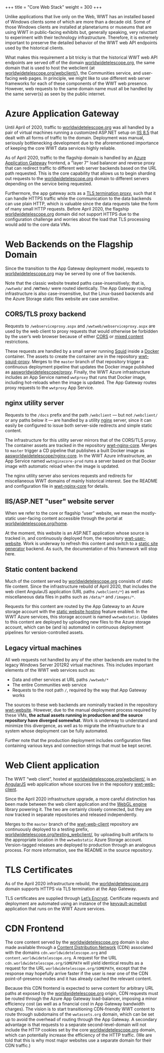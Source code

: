 +++
title = "Core Web Stack"
weight = 300
+++

Unlike applications that live only on the Web, WWT has an installed based of
Windows clients some of which are more than a decade old. Some of those
Windows clients are installed at planetariums or museums that are using WWT in
public-facing exhibits but, generally speaking, very reluctant to experiment
with their technology infrastructure. Therefore, it is extremely important to
preserve the detailed behavior of the WWT web API endpoints used by the
historical clients.

What makes this requirement a bit tricky is that the historical WWT web API
endpoints are served off of the domain [worldwidetelescope.org], the same
domain that is used to host the webclient (at
[worldwidetelescope.org/webclient/]), the Communities service, and user-facing
web pages. In principle, we might like to use different web server frameworks
for each of these components of the WWT web presence. However, web requests to
the same domain name must all be handled by the same server(s) as seen by the
public internet.

[worldwidetelescope.org]: //worldwidetelescope.org/
[worldwidetelescope.org/webclient/]: //worldwidetelescope.org/webclient/


# Azure Application Gateway

Until April of 2020, traffic to [worldwidetelescope.org] was all handled by a
pair of virtual machines running a customized ASP.NET setup on
[IIS 8.5][iis85] that dealt with all forms of traffic to the domain.
Deployment was manual, seriously bottlenecking development due to the
aforementioned importance of keeping the core WWT data services highly
reliable.

[iis85]: https://en.wikipedia.org/wiki/Internet_Information_Services

As of April 2020, traffic to the flagship domain is handled by an
[Azure Application Gateway][app-gateway] frontend, a "layer 7" load balancer
and reverse proxy that can redirect traffic to different web server backends
based on the URL path requested. This is the core capability that allows us to
begin sharding out requests to the [worldwidetelescope.org] domain to
different servers depending on the service being requested.

[app-gateway]: https://azure.microsoft.com/en-us/services/application-gateway/

Furthermore, the app gateway acts as a
[TLS termination proxy][tls-termination], such that it can handle HTTPS
traffic while the communication to the data backends can use plain HTTP, which
is valuable since the data requests take the form of many small HTTP requests.
Before April 2020, the flagship [worldwidetelescope.org] domain did not
support HTTPS due to the configuration challenge and worries about the load
that TLS processing would add to the core data VMs.

[tls-termination]: https://en.wikipedia.org/wiki/TLS_termination_proxy


# Web Backends on the Flagship Domain

Since the transition to the App Gateway deployment model, requests to
[worldwidetelescope.org] may be served by one of five backends.

Note that the classic website treated paths case-insensitively; that is,
`/wwtweb/` and `/WWTWeb/` were routed identically. The App Gateway routing
infrastructure is also case-insensitive, but the Linux-based backends and the
Azure Storage static files website are case *sensitive*.

## CORS/TLS proxy backend

Requests to `/webserviceproxy.aspx` and `/wwtweb/webserviceproxy.aspx` are
used by the web client to proxy requests that would otherwise be forbidden by
the user’s web browser because of either [CORS] or [mixed content]
restrictions.

[CORS]: https://developer.mozilla.org/en-US/docs/Web/HTTP/CORS
[mixed content]: https://developer.mozilla.org/en-US/docs/Web/Security/Mixed_content

These requests are handled by a small server running [Squid] inside a [Docker]
container. The assets to create the container are in the repository
[wwt-squid-proxy]. Merges to the `master` branch of that repository trigger a
continuous deployment pipeline that updates the Docker image published as
[aasworldwidetelescope/proxy]. Finally, the WWT Azure infrastructure includes
an App Service named `wwtproxy` that runs that Docker image, including
hot-reloads when the image is updated. The App Gateway routes proxy requests
to the `wwtproxy` App Service.

[Squid]: http://www.squid-cache.org/
[Docker]: https://www.docker.com/
[wwt-squid-proxy]: https://github.com/WorldWideTelescope/wwt-squid-proxy
[aasworldwidetelescope/proxy]: https://hub.docker.com/repository/docker/aasworldwidetelescope/proxy

## nginx utility server

Requests to the `/docs` prefix and the path `/webclient` — but not
`/webclient/` or any paths below it — are handled by a utility [nginx] server,
since it can easily be configured to issue both server-side redirects and
simple static content.

[nginx]: https://nginx.org/

The infrastructure for this utility server mirrors that of the CORS/TLS proxy.
The container assets are tracked in the repository [wwt-nginx-core]. Merges to
`master` trigger a CD pipeline that publishes a built Docker image as
[aasworldwidetelescope/nginx-core]. In the WWT Azure infrastructure, an App
Service named `wwtnginxcore-prod` runs a server based on that Docker image
with automatic reload when the image is updated.

[wwt-nginx-core]: https://github.com/WorldWideTelescope/wwt-nginx-core
[aasworldwidetelescope/nginx-core]: https://hub.docker.com/repository/docker/aasworldwidetelescope/nginx-core

The nginx utility server also services requests and redirects for
miscellaneous WWT domains of mainly historical interest. See the README and
configuration file in [wwt-nginx-core] for details.

## IIS/ASP.NET "user" website server

When we refer to the core or flagship “user” website, we mean the
mostly-static user-facing content accessible through the portal at
[worldwidetelescope.org/home].

[worldwidetelescope.org/home]: //worldwidetelescope.org/home

At the moment, this website is an ASP.NET application whose source is tracked
in, and continuously deployed from, the repository [wwt-user-website]. Work is
underway to refresh this content and switch to a [static site generator]
backend. As such, the documentation of this framework will stop here.

[wwt-user-website]: https://github.com/WorldWideTelescope/wwt-user-website
[static site generator]: https://gohugo.io/about/benefits/

## Static content backend

Much of the content served by [worldwidetelescope.org] consists of static file
content. Since the infrastructure rebuild of April 2020, that includes the web
client AngularJS application (URL paths `/webclient/*`) as well as
miscellaneous data files in paths such as `/data/*` and `/images/*`.

Requests for this content are routed by the App Gateway to an Azure storage
account with the [static website hosting][azure-storage-staticweb] feature
enabled. In the WWT Azure services, this storage account is named
`wwtwebstatic`. Updates to this content are deployed by uploading new files to
the Azure storage account, which can be (and is) automated in continuous
deployment pipelines for version-controlled assets.

[azure-storage-staticweb]: https://docs.microsoft.com/en-us/azure/storage/blobs/storage-blob-static-website

## Legacy virtual machines

All web requests not handled by any of the other backends are routed to the
legacy Windows Server 2012R2 virtual machines. This includes important
elements of the WWT web services such as:

- Data and other services at URL paths `/wwtweb/*`
- The entire Communities web service
- Requests to the root path `/`, required by the way that App Gateway works

The sources to these web backends are nominally tracked in the repository
[wwt-website]. However, due to the manual deployment process required by these
VMs, **the actual assets running in production and the source repository have
diverged somewhat**. Work is underway to understand and minimize this
divergence, as well as to migrate the infrastructure to a system whose
deployment can be fully automated.

Further note that the production deployment includes configuration files
containing various keys and connection strings that must be kept secret.

[wwt-website]: https://github.com/WorldWideTelescope/wwt-website


# Web Client application

The WWT “web client”, hosted at [worldwidetelescope.org/webclient/], is an
[AngularJS] web application whose sources live in the repository
[wwt-web-client].

[AngularJS]: https://angularjs.org/
[wwt-web-client]: https://github.com/WorldWideTelescope/wwt-web-client/

Since the April 2020 infrastructure upgrade, a more careful distinction has
been made between the web client application and the [WebGL engine] library
powering it. The two are certainly closely connected, but they are now tracked
in separate repositories and released independently.

[WebGL engine]: https://github.com/WorldWideTelescope/wwt-webgl-engine/

Merges to the `master` branch of the [wwt-web-client] repository are
continuously deployed to a testing prefix,
[worldwidetelescope.org/testing_webclient/], by uploading built artifacts to
the appropriate location in the `wwtwebstatic` Azure Storage account.
Version-tagged releases are deployed to production through an analogous
process. For more information, see the README in the source repository.

[worldwidetelescope.org/testing_webclient/]: //worldwidetelescope.org/testing_webclient/


# TLS Certificates

As of the April 2020 infrastructure rebuild, the [worldwidetelescope.org]
domain supports HTTPS via TLS termination at the App Gateway.

TLS certificates are supplied through [Let’s Encrypt][lets-encrypt].
Certificate requests and deployment are automated using an instance of the
[keyvault-acmebot] application that runs on the WWT Azure services.

[lets-encrypt]: https://letsencrypt.org/
[keyvault-acmebot]: https://github.com/shibayan/keyvault-acmebot


# CDN Frontend

The core content served by the [worldwidetelescope.org] domain is also made
available through a [Content Distribution Network][cdn] (CDN) associated with
the domains `cdn.worldwidetelescope.org` and `content.worldwidetelescope.org`.
A request for the URL `cdn.worldwidetelescope.org/SOMEPATH` will yield
identical results as a request for the URL `worldwidetelescope.org/SOMEPATH`,
except that the response may hopefully arrive faster if the user is near one
of the CDN point-of-presence nodes and it has already cached the relevant
content.

[cdn]: https://en.wikipedia.org/wiki/Content_delivery_network

Because this CDN frontend is expected to serve content for arbitrary URL paths
at exposed by the [worldwidetelescope.org] origin, CDN requests must be routed
through the Azure App Gateway load-balancer, imposing a minor efficiency cost
(as well as a financial cost in App Gateway bandwidth charges). The vision is
to start transitioning CDN-friendly WWT content to route through subdomains of
the `wwtassets.org` domain, which can be set up to avoid the overhead of
routing through the App Gateway. A secondary advantage is that requests to a
separate second-level-domain will not include the HTTP cookies set by the core
[worldwidetelescope.org] domain, which can potentially increase the efficiency
of the HTTP traffic. (We are told that this is why most major websites use a
separate domain for their CDN traffic.)
